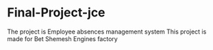 Final-Project-jce
=================
The project is Employee absences management system 
This project is made for Bet Shemesh Engines factory  


